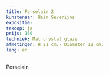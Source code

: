 ```yaml
---
title: Porselain 2
kunstenaar: Hein Severijns
expositie: 
tekoop: ja
prijs: 160
techniek: Mat crystal glaze
afmetingen: H 21 cm.- Diameter 12 cm.
lang: en
---
```


Porselain